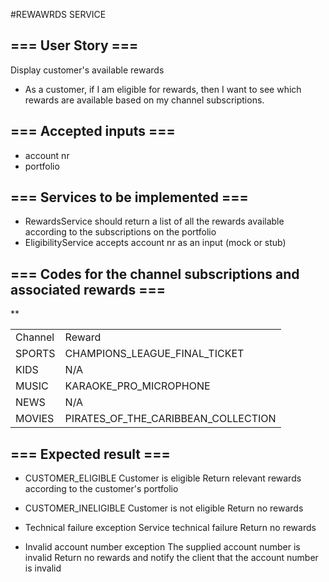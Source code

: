 #REWAWRDS SERVICE


## === User Story ===

Display customer's available rewards

-  As a customer, if I am eligible for rewards, then I want to see which rewards
  are available based on my channel subscriptions.

## === Accepted inputs ===

-  account nr
-  portfolio

## === Services to be implemented ===

-  RewardsService should return a list of all the rewards available according to the subscriptions on the portfolio
-  EligibilityService accepts account nr as an input (mock or stub)

## === Codes for the channel subscriptions and associated rewards ===


**   <table>
        <tr>
          <td>Channel</td>
          <td>Reward</td>
        </tr>
        <tr>
          <td>SPORTS</td>
          <td>CHAMPIONS_LEAGUE_FINAL_TICKET</td>
        </tr>
        <tr>
          <td>KIDS</td>
          <td>N/A</td>
        </tr>
        <tr>
          <td>MUSIC</td>
          <td>KARAOKE_PRO_MICROPHONE</td>
        </tr>
        <tr>
          <td>NEWS</td>
          <td>N/A</td>
        </tr>
        <tr>
          <td>MOVIES</td>
          <td>PIRATES_OF_THE_CARIBBEAN_COLLECTION</td>
        </tr>
    </table>


## === Expected result  ===

-  CUSTOMER_ELIGIBLE Customer is eligible Return relevant rewards according to the customer's portfolio

-  CUSTOMER_INELIGIBLE Customer is not eligible Return no rewards

-  Technical failure exception Service technical failure Return no rewards

-  Invalid account number exception The supplied account number is invalid Return no rewards and notify the client that the account number is invalid

